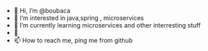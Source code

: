 - 👋 Hi, I’m @boubaca
- 👀 I’m interested in java,spring , microservices
- 🌱 I’m currently learning microservices and other interresting stuff
- 💞️ 
- 📫 How to reach me, ping me from github

<!---
boubaca/boubaca is a ✨ special ✨ repository because its `README.md` (this file) appears on your GitHub profile.
You can click the Preview link to take a look at your changes.
--->
